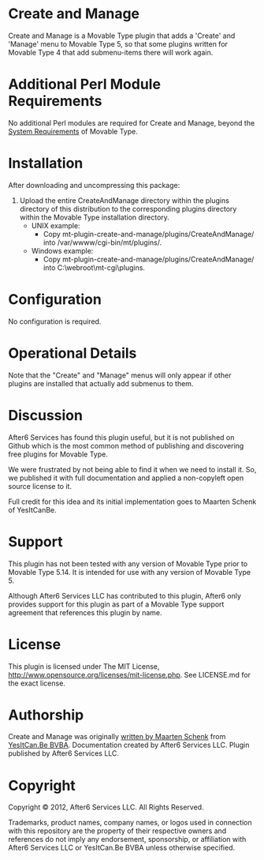 # Create and Manage

Create and Manage is a Movable Type plugin that adds a 'Create' and 'Manage' menu to Movable Type 5, so that some plugins written for Movable Type 4 that add submenu-items there will work again.

# Additional Perl Module Requirements

No additional Perl modules are required for Create and Manage, beyond the [System Requirements](http://www.movabletype.org/documentation/system-requirements.html) of Movable Type.

# Installation

After downloading and uncompressing this package:

1. Upload the entire CreateAndManage directory within the plugins directory of this distribution to the corresponding plugins directory within the Movable Type installation directory.
    * UNIX example:
        * Copy mt-plugin-create-and-manage/plugins/CreateAndManage/ into /var/wwww/cgi-bin/mt/plugins/.
    * Windows example:
        * Copy mt-plugin-create-and-manage/plugins/CreateAndManage/ into C:\webroot\mt-cgi\plugins\.

# Configuration

No configuration is required.

# Operational Details

Note that the "Create" and "Manage" menus will only appear if other plugins are installed that actually add submenus to them.

# Discussion

After6 Services has found this plugin useful, but it is not published on Github which is the most common method of publishing and discovering free plugins for Movable Type.

We were frustrated by not being able to find it when we need to install it.  So, we published it with full documentation and applied a non-copyleft open source license to it.

Full credit for this idea and its initial implementation goes to Maarten Schenk of YesItCanBe.

# Support

This plugin has not been tested with any version of Movable Type prior to Movable Type 5.14.  It is intended for use with any version of Movable Type 5.

Although After6 Services LLC has contributed to this plugin, After6 only provides support for this plugin as part of a Movable Type support agreement that references this plugin by name.

# License

This plugin is licensed under The MIT License, http://www.opensource.org/licenses/mit-license.php.  See LICENSE.md for the exact license.

# Authorship

Create and Manage was originally [written by Maarten Schenk](http://www.movabletips.com/2010/02/making-some-movable-type-4-plugins-work-on-movable-type-5.html) from [YesItCan.Be BVBA](http://yesitcan.be).  Documentation created by After6 Services LLC.  Plugin published by After6 Services LLC.

# Copyright

Copyright &copy; 2012, After6 Services LLC.  All Rights Reserved.

Trademarks, product names, company names, or logos used in connection with this repository are the property of their respective owners and references do not imply any endorsement, sponsorship, or affiliation with After6 Services LLC or YesItCan.Be BVBA unless otherwise specified.

